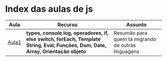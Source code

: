 # Index das aulas de js

|    Aula    |    Recurso    |    Assunto    |
|------------|---------------|---------------|
|[Aula1](./Selection1e2/Aula1.md)| **types, console.log, operadores, if, else switch, forEach, Template String, Eval, Funções, Dom, Date, Array, Orientação objeto**    | Resumão para quem tá migrando de outras linguagens|
